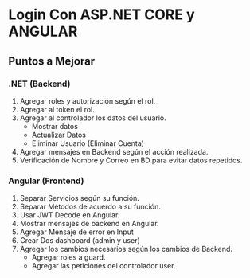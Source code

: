 # Login Con ASP.NET CORE y ANGULAR

## Puntos a Mejorar
### .NET (Backend)
1. Agregar roles y autorización según el rol.
2. Agregar al token el rol.
3. Agregar al controlador los datos del usuario.
   - Mostrar datos
   - Actualizar Datos
   - Eliminar Usuario (Eliminar Cuenta)
4. Agregar mensajes en Backend según el acción realizada.
5. Verificación de Nombre y Correo en BD para evitar datos repetidos.

### Angular (Frontend)
1. Separar Servicios según su función.
2. Separar Métodos de acuerdo a su función.
3. Usar JWT Decode en Angular.
4. Mostrar mensajes de backend en Angular.
5. Agregar Mensaje de error en Input
6. Crear Dos dashboard (admin y user)
7. Agregar los cambios necesarios según los cambios de Backend.
    - Agregar roles a guard.
    - Agregar las peticiones del controlador user.

